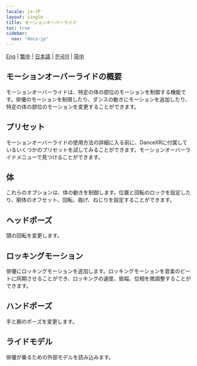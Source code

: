 ```yaml
---
locale: ja-JP
layout: single
title: モーションオーバーライド
toc: true
sidebar:
  nav: "docs-jp"
---
```

[Eng](/dancexr/features/motion_override) | [繁中](/tw/dancexr/features/motion_override) | [日本語](/jp/dancexr/features/motion_override) | [한국어](/kr/dancexr/features/motion_override) | [简中](/zh/dancexr/features/motion_override)


## モーションオーバーライドの概要
モーションオーバーライドは、特定の体の部位のモーションを制御する機能です。俳優のモーションを制限したり、ダンスの動きにモーションを追加したり、特定の体の部位のモーションを変更することができます。

## プリセット
モーションオーバーライドの使用方法の詳細に入る前に、DanceXRに付属しているいくつかのプリセットを試してみることができます。モーションオーバーライドメニューで見つけることができます。

## 体
これらのオプションは、体の動きを制御します。位置と回転のロックを設定したり、胴体のオフセット、回転、曲げ、ねじりを設定することができます。

## ヘッドポーズ
頭の回転を変更します。

## ロッキングモーション
俳優にロッキングモーションを追加します。ロッキングモーションを音楽のビートに同期させることができ、ロッキングの速度、振幅、位相を微調整することができます。

## ハンドポーズ
手と腕のポーズを変更します。

## ライドモデル
俳優が乗るための外部モデルを読み込みます。